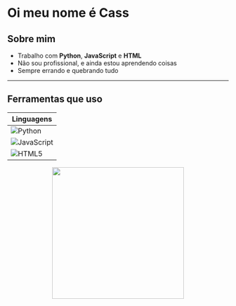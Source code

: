 # Oi meu nome é Cass

## Sobre mim

- Trabalho com **Python**, **JavaScript** e **HTML**  
- Não sou profissional, e ainda estou aprendendo coisas
- Sempre errando e quebrando tudo

---

## Ferramentas que uso

| Linguagens  |
| ----------- |
| ![Python](https://img.shields.io/badge/-Python-3776AB?style=flat&logo=python&logoColor=white) |
| ![JavaScript](https://img.shields.io/badge/-JavaScript-F0DB4F?style=flat&logo=javascript&logoColor=black) |
| ![HTML5](https://img.shields.io/badge/-HTML5-E34F26?style=flat&logo=html5&logoColor=white) |

<div align="center">
  <img src="https://c.tenor.com/9sz-hd_TDjkAAAAC/programmer-coding.gif" width="300"/>
</div>
